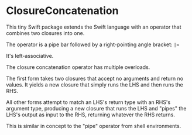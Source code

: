 # ClosureConcatenation

This tiny Swift package extends the Swift language with an operator that combines two closures into one.

The operator is a pipe bar followed by a right-pointing angle bracket: `|>`

It's left-associative.

The closure concatenation operator has multiple overloads.

The first form takes two closures that accept no arguments and return no values.  It yields a new closure that simply runs the LHS and then runs the RHS.

All other forms attempt to match an LHS's return type with an RHS's argument type, producing a new closure that runs the LHS and "pipes" the LHS's output as input to the RHS, returning whatever the RHS returns.

This is similar in concept to the "pipe" operator from shell environments.
